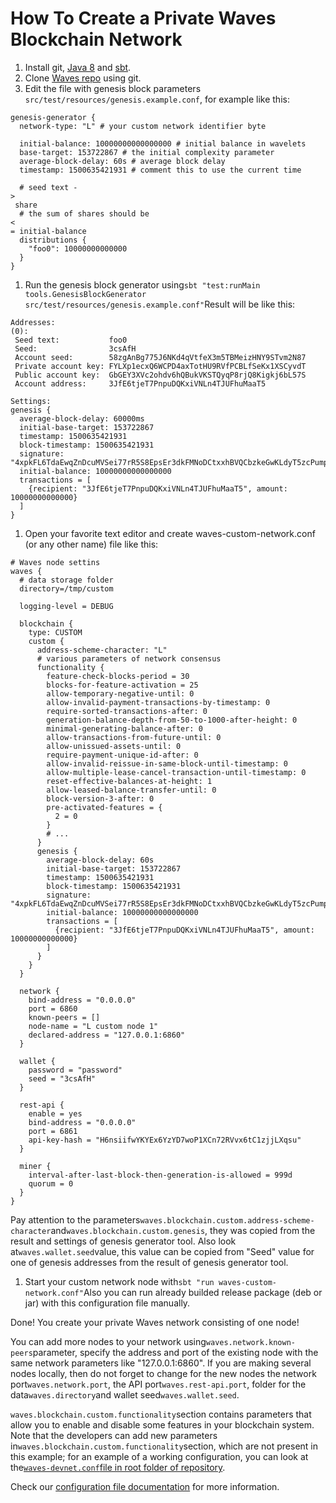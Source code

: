 # How To Create a Private Waves Blockchain Network

1. Install git, [Java 8](https://java.com/en/download/) and [sbt](http://www.scala-sbt.org/).
2. Clone [Waves repo](https://github.com/wavesplatform/Waves/) using git.
3. Edit the file with genesis block parameters `src/test/resources/genesis.example.conf`, for example like this:

```
genesis-generator {
  network-type: "L" # your custom network identifier byte

  initial-balance: 10000000000000000 # initial balance in wavelets
  base-target: 153722867 # the initial complexity parameter
  average-block-delay: 60s # average block delay
  timestamp: 1500635421931 # comment this to use the current time

  # seed text -
>
 share
  # the sum of shares should be
<
= initial-balance
  distributions {
    "foo0": 10000000000000
  }
}
```

1. Run the genesis block generator using`sbt "test:runMain tools.GenesisBlockGenerator src/test/resources/genesis.example.conf"`Result will be like this:

```
Addresses:
(0):
 Seed text:           foo0
 Seed:                3csAfH
 Account seed:        58zgAnBg775J6NKd4qVtfeX3m5TBMeizHNY9STvm2N87
 Private account key: FYLXp1ecxQ6WCPD4axTotHU9RVfPCBLfSeKx1XSCyvdT
 Public account key:  GbGEY3XVc2ohdv6hQBukVKSTQyqP8rjQ8Kigkj6bL57S
 Account address:     3JfE6tjeT7PnpuDQKxiVNLn4TJUFhuMaaT5

Settings:
genesis {
  average-block-delay: 60000ms
  initial-base-target: 153722867
  timestamp: 1500635421931
  block-timestamp: 1500635421931
  signature: "4xpkFL6TdaEwqZnDcuMVSei77rR5S8EpsEr3dkFMNoDCtxxhBVQCbzkeGwKLdyT5zcPumpNnqgybb3qeLV5QtEKv"
  initial-balance: 10000000000000000
  transactions = [
    {recipient: "3JfE6tjeT7PnpuDQKxiVNLn4TJUFhuMaaT5", amount: 10000000000000}
  ]
}
```

1. Open your favorite text editor and create waves-custom-network.conf \(or any other name\) file like this:

```
# Waves node settins
waves {
  # data storage folder
  directory=/tmp/custom

  logging-level = DEBUG

  blockchain {
    type: CUSTOM
    custom {
      address-scheme-character: "L"
      # various parameters of network consensus
      functionality {
        feature-check-blocks-period = 30
        blocks-for-feature-activation = 25
        allow-temporary-negative-until: 0
        allow-invalid-payment-transactions-by-timestamp: 0
        require-sorted-transactions-after: 0
        generation-balance-depth-from-50-to-1000-after-height: 0
        minimal-generating-balance-after: 0
        allow-transactions-from-future-until: 0
        allow-unissued-assets-until: 0
        require-payment-unique-id-after: 0
        allow-invalid-reissue-in-same-block-until-timestamp: 0
        allow-multiple-lease-cancel-transaction-until-timestamp: 0
        reset-effective-balances-at-height: 1
        allow-leased-balance-transfer-until: 0
        block-version-3-after: 0
        pre-activated-features = {
          2 = 0
        }
        # ...
      }
      genesis {
        average-block-delay: 60s
        initial-base-target: 153722867
        timestamp: 1500635421931
        block-timestamp: 1500635421931
        signature: "4xpkFL6TdaEwqZnDcuMVSei77rR5S8EpsEr3dkFMNoDCtxxhBVQCbzkeGwKLdyT5zcPumpNnqgybb3qeLV5QtEKv"
        initial-balance: 10000000000000000
        transactions = [
          {recipient: "3JfE6tjeT7PnpuDQKxiVNLn4TJUFhuMaaT5", amount: 10000000000000}
        ]
      }
    }
  }

  network {
    bind-address = "0.0.0.0"
    port = 6860
    known-peers = []
    node-name = "L custom node 1"
    declared-address = "127.0.0.1:6860"
  }

  wallet {
    password = "password"
    seed = "3csAfH"
  }

  rest-api {
    enable = yes
    bind-address = "0.0.0.0"
    port = 6861
    api-key-hash = "H6nsiifwYKYEx6YzYD7woP1XCn72RVvx6tC1zjjLXqsu"
  }

  miner {
    interval-after-last-block-then-generation-is-allowed = 999d
    quorum = 0
  }
}
```

Pay attention to the parameters`waves.blockchain.custom.address-scheme-character`and`waves.blockchain.custom.genesis`, they was copied from the result and settings of genesis generator tool. Also look at`waves.wallet.seed`value, this value can be copied from "Seed" value for one of genesis addresses from the result of genesis generator tool.

1. Start your custom network node with`sbt "run waves-custom-network.conf"`Also you can run already builded release package \(deb or jar\) with this configuration file manually.

Done! You create your private Waves network consisting of one node!

You can add more nodes to your network using`waves.network.known-peers`parameter, specify the address and port of the existing node with the same network parameters like "127.0.0.1:6860". If you are making several nodes locally, then do not forget to change for the new nodes the network port`waves.network.port`, the API port`waves.rest-api.port`, folder for the data`waves.directory`and wallet seed`waves.wallet.seed`.

`waves.blockchain.custom.functionality`section contains parameters that allow you to enable and disable some features in your blockchain system. Note that the developers can add new parameters in`waves.blockchain.custom.functionality`section, which are not present in this example; for an example of a working configuration, you can look at the[`waves-devnet.conf`file in root folder of repository](https://github.com/wavesplatform/Waves/blob/master/waves-devnet.conf).

Check our [configuration file documentation](/en/waves-node/node-configuration.md) for more information.
